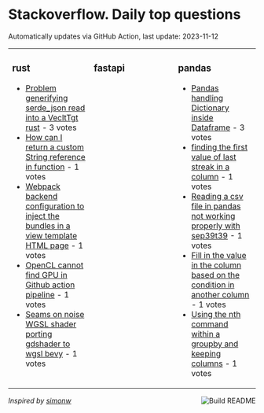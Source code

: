 # Stackoverflow. Daily top questions 

Automatically updates via GitHub Action, last update: <!-- date starts -->2023-11-12<!-- date ends -->


<table><tr><td valign="top" width="33%">

### rust
<!-- rust starts -->
* [Problem generifying serde_json read into a VecltTgt rust](https://stackoverflow.com/questions/77468870/problem-generify-ing-serde-json-read-into-a-vect-rust) - 3 votes
* [How can I return a custom String reference in function](https://stackoverflow.com/questions/77464317/how-can-i-return-a-custom-string-reference-in-function) - 1 votes
* [Webpack backend configuration to inject the bundles in a view template HTML page](https://stackoverflow.com/questions/77466482/webpack-backend-configuration-to-inject-the-bundles-in-a-view-template-html-page) - 1 votes
* [OpenCL cannot find GPU in Github action pipeline](https://stackoverflow.com/questions/77470370/opencl-cannot-find-gpu-in-github-action-pipeline) - 1 votes
* [Seams on noise WGSL shader porting gdshader to wgsl bevy](https://stackoverflow.com/questions/77470355/seams-on-noise-wgsl-shader-porting-gdshader-to-wgsl-bevy) - 1 votes
<!-- rust ends -->
</td><td valign="top" width="34%">


### fastapi
<!-- fastapi starts -->

<!-- fastapi ends -->
</td><td valign="top" width="34%">


### pandas
<!-- pandas starts -->
* [Pandas handling Dictionary inside Dataframe](https://stackoverflow.com/questions/77465332/pandas-handling-dictionary-inside-dataframe) - 3 votes
* [finding the first value of last streak in a column](https://stackoverflow.com/questions/77467685/finding-the-first-value-of-last-streak-in-a-column) - 1 votes
* [Reading a csv file in pandas not working properly with sep39t39](https://stackoverflow.com/questions/77470035/reading-a-csv-file-in-pandas-not-working-properly-with-sep-t) - 1 votes
* [Fill in the value in the column based on the condition in another column](https://stackoverflow.com/questions/77469103/fill-in-the-value-in-the-column-based-on-the-condition-in-another-column) - 1 votes
* [Using the nth command within a groupby and keeping columns](https://stackoverflow.com/questions/77465760/using-the-nth-command-within-a-groupby-and-keeping-columns) - 1 votes
<!-- pandas ends -->
</td></tr></table>

<a href="https://github.com/hp0404/hp0404/actions"><img src="https://github.com/hp0404/hp0404/workflows/Build%20README/badge.svg" align="right" alt="Build README"></a> <p>*Inspired by  [simonw](https://github.com/simonw/simonw)*</p>
